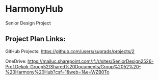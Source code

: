 # HarmonyHub

Senior Design Project

## Project Plan Links:

GitHub Projects: https://github.com/users/suprads/projects/2

OneDrive: https://mailuc.sharepoint.com/:f:/r/sites/SeniorDesign2526-Prof.Dekok-Group52/Shared%20Documents/Group%2052%20-%20Harmony%20Hub?csf=1&web=1&e=WZB0To
